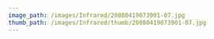 ```yaml
---
image_path: /images/Infrared/20080419073901-07.jpg
thumb_path: /images/Infrared/thumb/20080419073901-07.jpg
---
```

